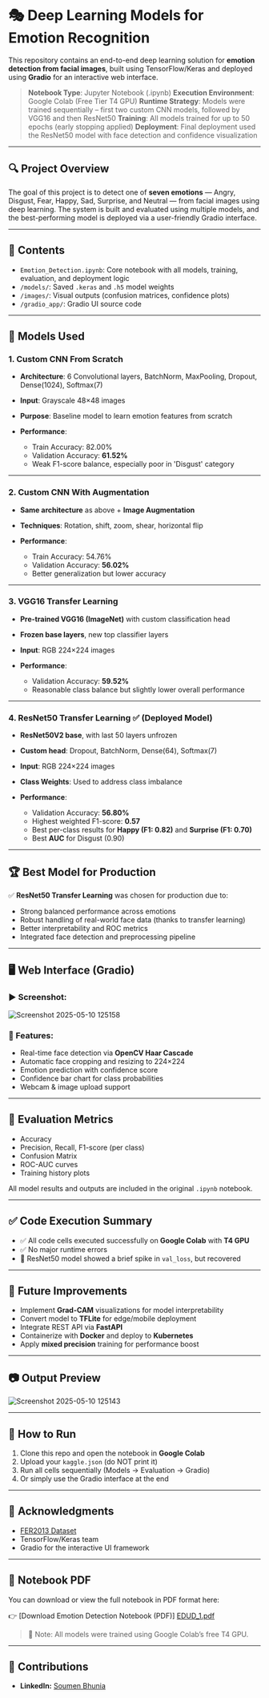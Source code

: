
# 🎭 Deep Learning Models for Emotion Recognition

This repository contains an end-to-end deep learning solution for **emotion detection from facial images**, built using TensorFlow/Keras and deployed using **Gradio** for an interactive web interface.

> **Notebook Type**: Jupyter Notebook (.ipynb)
> **Execution Environment**: Google Colab (Free Tier T4 GPU)
> **Runtime Strategy**: Models were trained sequentially – first two custom CNN models, followed by VGG16 and then ResNet50
> **Training**: All models trained for up to 50 epochs (early stopping applied)
> **Deployment**: Final deployment used the ResNet50 model with face detection and confidence visualization

---

## 🔍 Project Overview

The goal of this project is to detect one of **seven emotions** — Angry, Disgust, Fear, Happy, Sad, Surprise, and Neutral — from facial images using deep learning. The system is built and evaluated using multiple models, and the best-performing model is deployed via a user-friendly Gradio interface.

---

## 📁 Contents

* `Emotion_Detection.ipynb`: Core notebook with all models, training, evaluation, and deployment logic
* `/models/`: Saved `.keras` and `.h5` model weights
* `/images/`: Visual outputs (confusion matrices, confidence plots)
* `/gradio_app/`: Gradio UI source code

---

## 🧠 Models Used

### 1. **Custom CNN From Scratch**

* **Architecture**: 6 Convolutional layers, BatchNorm, MaxPooling, Dropout, Dense(1024), Softmax(7)
* **Input**: Grayscale 48×48 images
* **Purpose**: Baseline model to learn emotion features from scratch
* **Performance**:

  * Train Accuracy: 82.00%
  * Validation Accuracy: **61.52%**
  * Weak F1-score balance, especially poor in 'Disgust' category

---

### 2. **Custom CNN With Augmentation**

* **Same architecture** as above + **Image Augmentation**
* **Techniques**: Rotation, shift, zoom, shear, horizontal flip
* **Performance**:

  * Train Accuracy: 54.76%
  * Validation Accuracy: **56.02%**
  * Better generalization but lower accuracy

---

### 3. **VGG16 Transfer Learning**

* **Pre-trained VGG16 (ImageNet)** with custom classification head
* **Frozen base layers**, new top classifier layers
* **Input**: RGB 224×224 images
* **Performance**:

  * Validation Accuracy: **59.52%**
  * Reasonable class balance but slightly lower overall performance

---

### 4. **ResNet50 Transfer Learning** ✅ **(Deployed Model)**

* **ResNet50V2 base**, with last 50 layers unfrozen
* **Custom head**: Dropout, BatchNorm, Dense(64), Softmax(7)
* **Input**: RGB 224×224 images
* **Class Weights**: Used to address class imbalance
* **Performance**:

  * Validation Accuracy: **56.80%**
  * Highest weighted F1-score: **0.57**
  * Best per-class results for **Happy (F1: 0.82)** and **Surprise (F1: 0.70)**
  * Best **AUC** for Disgust (0.90)

---

## 🏆 Best Model for Production

✅ **ResNet50 Transfer Learning** was chosen for production due to:

* Strong balanced performance across emotions
* Robust handling of real-world face data (thanks to transfer learning)
* Better interpretability and ROC metrics
* Integrated face detection and preprocessing pipeline

---

## 🖥️ Web Interface (Gradio)

### ▶ Screenshot:

![Screenshot 2025-05-10 125158](https://github.com/user-attachments/assets/7274667f-d5c4-4e84-b2f8-7688a10f9af0)
### 🔧 Features:

* Real-time face detection via **OpenCV Haar Cascade**
* Automatic face cropping and resizing to 224×224
* Emotion prediction with confidence score
* Confidence bar chart for class probabilities
* Webcam & image upload support


---

## 🧪 Evaluation Metrics

* Accuracy
* Precision, Recall, F1-score (per class)
* Confusion Matrix
* ROC-AUC curves
* Training history plots

All model results and outputs are included in the original `.ipynb` notebook.

---

## ✅ Code Execution Summary

* ✅ All code cells executed successfully on **Google Colab** with **T4 GPU**
* ✅ No major runtime errors
* 🚫 ResNet50 model showed a brief spike in `val_loss`, but recovered

---


## 🚀 Future Improvements

* Implement **Grad-CAM** visualizations for model interpretability
* Convert model to **TFLite** for edge/mobile deployment
* Integrate REST API via **FastAPI**
* Containerize with **Docker** and deploy to **Kubernetes**
* Apply **mixed precision** training for performance boost

---

## 📷 Output Preview
![Screenshot 2025-05-10 125143](https://github.com/user-attachments/assets/634cd9bc-6f1b-44c8-9b51-49f4f3bd830b)


---

## 📌 How to Run

1. Clone this repo and open the notebook in **Google Colab**
2. Upload your `kaggle.json` (do NOT print it)
3. Run all cells sequentially (Models → Evaluation → Gradio)
4. Or simply use the Gradio interface at the end

---


## 🙏 Acknowledgments

* [FER2013 Dataset](https://www.kaggle.com/datasets/msambare/fer2013)
* TensorFlow/Keras team
* Gradio for the interactive UI framework

---

## 📄 Notebook PDF

You can download or view the full notebook in PDF format here:

👉 [Download Emotion Detection Notebook (PDF)] [EDUD_1.pdf](https://github.com/user-attachments/files/20147006/EDUD_1.pdf)


> 📌 Note: All models were trained using Google Colab’s free T4 GPU.

---

## 👤  Contributions

 - **LinkedIn:** [Soumen Bhunia](https://www.linkedin.com/in/soumen-bhunia-2b8799293/)
  


